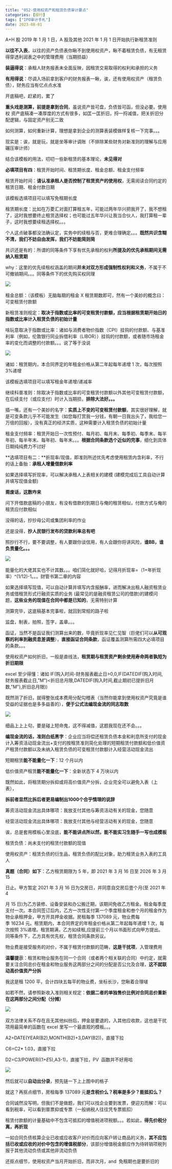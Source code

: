 ```yaml
---
title: "052-使用权资产和租赁负债审计要点"
categories: [投行]
tags: ["IPO审计手札"]
date: 2023-08-01
---
```

A+H 股 2019 年 1 月 1 日，A 股及其他 2021 年 1 月 1 日开始执行新租赁准则

**以往不入表**，以往的资产负债表你瞅不到使用权资产，瞅不着租赁负债，有无租赁得穿透利润表之中的管理费用（当期损益）

**装逼得说**：承租人财务报表未全面反映，因租赁交易取得的权利和承担的义务

**有用得说**：尽调入场前拿到客户的财务报表一瞅，诶，还有使用权资产（租赁负债），财务应当有亿点点水准

开底稿吧，赶紧的，累了

**重头戏是测算，前提是拿到合同**，虽说资产皆可盘，负债皆可函，但没必要。使用权 资产底稿凑一凑厚度的方式有很多，如匡一匡折旧，捋一捋减值，把关折旧分配逻辑，与固定资产别无二致

如何测算，如何重新计算，理想是拿到企业的测算表装模做样复核一下完事。。。

现实是：诶，就是玩，就是坐等审计调账（不排除某些财务对新准则的理解与应用碾压审计师）

  

结合该模板的用法，叨叨一些新租赁的基本理论，**未见得对**

**必填项目有四**：租赁开始时间、租赁期长度、租金总额、租金支付频率

租赁开始时间：**请认准承租人是否控制了租赁资产的使用权**，无需阅读合同约定的租赁日期、租金付款日期

该模板选填项目可以填写免租期长度

租赁期长度：比如在万菱汇对面打算租五年，可能过两年华兴把我开了，我不想租了，这时我想要终止租赁选择权；也可能过五年华兴让我当合伙人，我打算租一辈子，这时我想要续租选择权。。。

个人这点破事都没法确认定，实务中的续租与否，更难合理确定。。。**既然共识含糊不清，我们不妨自由发挥，我们不妨能简则简**

共识还是有的：所谓的同等条件下享有优先承租的权利**所提及的优先承租期间无需纳入租赁期**

why：这里的优先续租权涵盖的期间**并未对双方形成强制性权利和义务**，不属于不可撤销期间。。。同等条件下的优先购买权同理

![](https://cdn.staticaly.com/gh/richffan/img@main/obsidian/IPO/052-使用权资产和租赁负债审计要点_1.webp) 

租金总额：（该模板）无脑每期的租金 X 租赁期数即可，然有一个美妙的概念曰：可变租赁付款额

新租赁准则规定：**取决于指数或比率的可变租赁付款额，应当根据租赁期开始日的指数或比率计入租赁负债的初始计量**

啥玩意取决于指数或比率：诸如与消费者物价指数（CPI）挂钩的付款额、与基准利率（例如，伦敦银行同业拆借利率（LIBOR））挂钩的付款额，或者随市场租金率的变化而调整的付款额。。。说了等于没说

![](https://cdn.staticaly.com/gh/richffan/img@main/obsidian/IPO/052-使用权资产和租赁负债审计要点_2.webp) 

诸如：租赁期内，本合同界定的年租金价格从第二年起每年递增 1 次，每次按照 3%递增

该模板选填项目可以填写租金年递增/递减率

继续科普准则：除取决于指数或比率的可变租赁付款额以外其他可变租赁付款额，在后续支付（或应支付）时计入当期损，**排除大法好。。。**

插一嘴，还有一个美妙的名字：**实质上不变的可变租赁付款额**，其实很好理解，就是可变条款儿乎不可能发生（如您每打赏我一分钱，有朝一日我出头了，我给您一万倍的回报），没有真正的经济实质，这种需要计入租赁负债的初始计量

租金支付频率：租赁开始日一次性预付、每月初、每月末、每季初、每季末、每半年初、每半年末、每年初、每年末。。。**根据合同条款选个近似的完事**，细化到具体日期纯纯费力不讨好

**选填项目有二：**折现率/现值，即准则所述优先考虑使用租赁内含利率，不行的话上备胎：**承租人增量借款利率**

如果选择填写折现率，可以解决承租人上表相关的建模 (建模完成后工具自动计算并填写现值金额)

**甭废话，这数咋来**

问下开借款底稿的小朋友，有没有借款的到期日与俺的租赁相似，付款方式与俺的租赁应付款相似

没得的话，抄抄母公司或集团利率的作业

还是没得，**抄人民银行发布的贷款利率总有吧**

照抄行不行，要不要调整，有人要跟你谈信用，有人会跟你将讲风险，**谁BB，谁负责量化。。。**

![](https://cdn.staticaly.com/gh/richffan/img@main/obsidian/IPO/052-使用权资产和租赁负债审计要点_3.webp) 

能量化的大佬其实也不计其数。。。咱们简化就好哈，记得月折现率=（1+年折现率）^(1/12)-1。。。财管书第二章的内容

如果选择填写现值，可以自动计算并填写内含报酬率，进而解决出租人融资租赁业务或借租赁形式行融资实质的业务 (最常见的是融资租赁公司的借款)的建模问题，**这些业务的现值在合同中都是已知的**，无需特别计算

测算完毕，这底稿基本完事啦，就回到常规的路子啦

监盘，制表，拍照，签字，盖章。。。

函证，当然不是函证我们测算出来的数，毕竟折现率见仁见智（巨佬们可以**从可观察的利率到融资息差调整**），**直接函证合同条款**，函证覆盖测算所需四大必填项目的条款。。。

使用权资产如何折旧，一般是直线法，**租赁期与租赁资产剩余使用寿命两者孰短为折旧期限**

excel 至少得懂：诸如 IF(购入时间-财务报表截止日>0,0,IF(DATEDIF(购入时间,财务报表截止日,"M")<折旧总月限,DATEDIF(购入时间,截止期初已提折旧月数,"M"),折旧总月限))

既然测了折旧，就得整张成本费用分配勾稽表（当然你能拿到使用权资产究竟是谁受益的证据也是多多益善的），**便于公式法编现金流的同志取数**

![](https://cdn.staticaly.com/gh/richffan/img@main/obsidian/IPO/052-使用权资产和租赁负债审计要点_4.webp) 

细品上上上句，要是碰上短命鬼，这不得减值，这题我现在还不会。。。

**编现金流的话，准则白纸黑字**：企业应当将偿还租赁负债本金和利息所支付的现金计入筹资活动现金流出+支付的按租赁准则简化处理的短期租赁付款额和低价值资产租赁付款额以及未纳入租赁负债的可变租赁付款额计入经营活动现金流出

短期租赁**能不能量化一下**：12 个月以内

低价值资产租赁**能不能量化一下**：全新状态下 4 万块以内

既然如此，将租赁期分拆抑或将高价值资产分拆，企业完全可以避免入表（上表），

**拆前者显然比拆后者更易编制出1000个合乎情理的说辞**

筹资活动现金流出具体哪项：我放支付其他与筹资活动有关的现金，您随意

经营活动现金流出具体哪项：我放支付其他与经营活动有关的现金，您随意

诶，总是套用模板心里没底，**能不能讲点所以然，能不能实习生随手一写也成模板**

租赁负债：尚未支付的租赁付款额的现值

使用权资产：租赁负债的衍生品，租赁负债的配比对象，助力租赁业务入表的工具人

**真题（合同）如下**：乙方租赁期限为 5 年，即 2021 年 3 月 16 日至 2026 年 3 月 15

日止。甲方暂定 2021 年 3 月 16 日为交房日，并同意自交房后壹个月(至 2021 年 4

月 15 日)为乙方装修、设备安装和办公搬迁期，该期间免收乙方租金。租金每季度支付一次。本合同签订后内，乙方一次性支付第一个季度租金和叁个月的租金作为物业承租押金，甲方开具押金收据。房租每季 137089 元，物业费每季 16234 元。租赁期内，本合同界定的年租金价格从第二年起每年递增 1 次，每次按照 3%递增。租赁期满，乙方如续租,应提前三个月以书面形式向甲方提出。同等条件下，乙方具有优先权，租赁合同条款另议。

物业费是接受服务的对价，不属于租赁付款额的范畴，**这是干扰项**，入管理费用

**温馨提示**：租赁和物业服务在同一个合同（或者两个相关联的合同）中约定，就需要关注合同总价在租金和物业服务这两部分之间的分配是否公允及合理，**这不就联动高价值资产分拆**

我这是租 1200 平，合计四块五每平的物业费，坐标长沙，您瞅着合理啵

如若不然，请参照新收入准则相关规定：**依据二者的单独售价比例对合同总价重新在这两部分之间分配（分摊）**

![](https://cdn.staticaly.com/gh/richffan/img@main/obsidian/IPO/052-使用权资产和租赁负债审计要点_5.webp) 

双方法律关系不存在且无其他纠纷后，押金是要退的，入其他应收款，这也是干扰项用最简单的函数在 excel 里写一个最直观的模板。。。

A2=DATE(YEAR(B2),MONTH(B2)+3,DAY(B2))，直接下拉

C6=C2* 1.03，直接下拉

D2=C3/POWER((1+$E$5),A3-1)，直接下拉，PV  函数并不好用哈

![](https://cdn.staticaly.com/gh/richffan/img@main/obsidian/IPO/052-使用权资产和租赁负债审计要点_6.webp) 

然后就可以**自动出分录**，预先链一下上上图中的格子

就这？再抠点细节，房租每季 137089 元**是含税价么？税率是多少？能抵扣么？**

合同诚然没写明，但我们不是做题，我们可以找企业要到发票，便迎刃而解：可以看到税率，可以看到普票抑或专票（一般纳税人往往凭专票抵扣）

租赁付款额的计量基础中不包含可抵扣的增值税进项税额。。。若如此，**得先价税分离，再折现**

一如合同负债核算企业已收或应收客户对价而应向客户转让商品的义务，**其不应包括已收或应收的对价中包含的增值税部分**，该部分增值税金额应作为待转销项税列报于其他流动负债或其他非流动负债

还抠点细节，使用权资产当月开始折旧，而非次月，and  免租期也是要折旧的